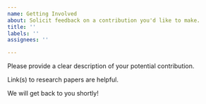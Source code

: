 ```yaml
---
name: Getting Involved
about: Solicit feedback on a contribution you'd like to make.
title: ''
labels: ''
assignees: ''

---
```


Please provide a clear description of your potential contribution. 

Link(s) to research papers are helpful. 

We will get back to you shortly!
